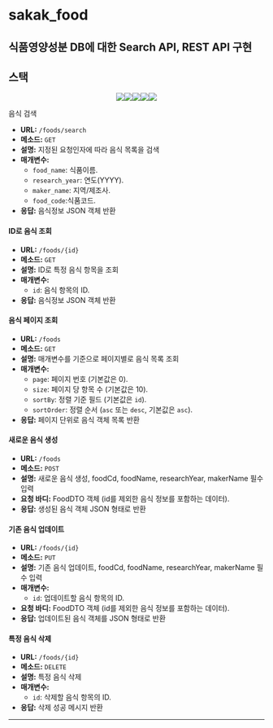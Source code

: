 # sakak_food
## 식품영양성분 DB에 대한 Search API, REST API 구현


## 스택
<div style = "display: flex; justify-content: center;">
<img src="https://img.shields.io/badge/springboot-바탕색?style=flat&logo=springboot&logoColor=white"/>
<img src="https://img.shields.io/badge/mysql-blue?style=flat&logo=mysql&logoColor=white"/>
<img src="https://img.shields.io/badge/git-red?style=flat&logo=git&logoColor=white"/>
<img src="https://img.shields.io/badge/docker-blue?style=flat&logo=docker&logoColor=white"/>
<img src="https://img.shields.io/badge/intellij-black?style=flat&logo=intellijidea&logoColor=white"/>
</div>

음식 검색

- **URL:** `/foods/search`
- **메소드:** `GET`
- **설명:** 지정된 요청인자에 따라 음식 목록을 검색
- **매개변수:**
    - `food_name`: 식품이름.
    - `research_year`: 연도(YYYY).
    - `maker_name`: 지역/제조사.
    - `food_code`:식품코드.
- **응답:** 음식정보 JSON 객체 반환

#### ID로 음식 조회

- **URL:** `/foods/{id}`
- **메소드:** `GET`
- **설명:** ID로 특정 음식 항목을 조회
- **매개변수:**
    - `id`: 음식 항목의 ID.
- **응답:** 음식정보 JSON 객체 반환

#### 음식 페이지 조회

- **URL:** `/foods`
- **메소드:** `GET`
- **설명:** 매개변수를 기준으로 페이지별로 음식 목록 조회
- **매개변수:**
    - `page`: 페이지 번호 (기본값은 0).
    - `size`: 페이지 당 항목 수 (기본값은 10).
    - `sortBy`: 정렬 기준 필드 (기본값은 `id`).
    - `sortOrder`: 정렬 순서 (`asc` 또는 `desc`, 기본값은 `asc`).
- **응답:** 페이지 단위로 음식 객체 목록 반환

#### 새로운 음식 생성

- **URL:** `/foods`
- **메소드:** `POST`
- **설명:** 새로운 음식 생성, foodCd, foodName, researchYear, makerName 필수 입력
- **요청 바디:** FoodDTO 객체 (id를 제외한 음식 정보를 포함하는 데이터).
- **응답:** 생성된 음식 객체 JSON 형태로 반환

#### 기존 음식 업데이트

- **URL:** `/foods/{id}`
- **메소드:** `PUT`
- **설명:** 기존 음식 업데이트, foodCd, foodName, researchYear, makerName 필수 입력
- **매개변수:**
    - `id`: 업데이트할 음식 항목의 ID.
- **요청 바디:** FoodDTO 객체 (id를 제외한 음식 정보를 포함하는 데이터).
- **응답:** 업데이트된 음식 객체를 JSON 형태로 반환

#### 특정 음식 삭제

- **URL:** `/foods/{id}`
- **메소드:** `DELETE`
- **설명:** 특정 음식 삭제
- **매개변수:**
    - `id`: 삭제할 음식 항목의 ID.
- **응답:** 삭제 성공 메시지 반환

---
